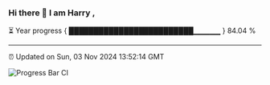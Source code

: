 ### Hi there 👋 I am Harry , 

⏳ Year progress { █████████████████████████▁▁▁▁▁ } 84.04 %

---

⏰ Updated on Sun, 03 Nov 2024 13:52:14 GMT

![Progress Bar CI](https://github.com/duykhang68/duykhang68/workflows/Progress%20Bar%20CI/badge.svg)
